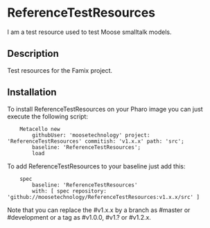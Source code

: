 # ReferenceTestResources

I am a test resource used to test Moose smalltalk models.

## Description

Test resources for the Famix project.

## Installation

To install ReferenceTestResources on your Pharo image you can just execute the following script:

```Smalltalk
    Metacello new
    	githubUser: 'moosetechnology' project: 'ReferenceTestResources' commitish: 'v1.x.x' path: 'src';
    	baseline: 'ReferenceTestResources';
    	load
```

To add ReferenceTestResources to your baseline just add this:

```Smalltalk
    spec
    	baseline: 'ReferenceTestResources'
    	with: [ spec repository: 'github://moosetechnology/ReferenceTestResources:v1.x.x/src' ]
```

Note that you can replace the #v1.x.x by a branch as #master or #development or a tag as #v1.0.0, #v1.? or #v1.2.x.
